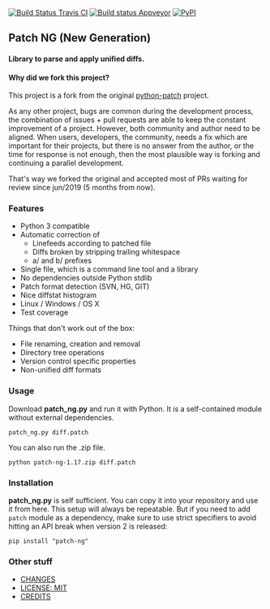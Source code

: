 [![Build Status Travis CI](https://travis-ci.org/conan-io/python-patch-ng.svg?branch=master)](https://travis-ci.org/conan-io/python-patch-ng)
[![Build status Appveyor](https://ci.appveyor.com/api/projects/status/i4r6lf62slvx82db?svg=true)](https://ci.appveyor.com/project/ConanCIintegration/python-patch-ng)
[![PyPI](https://img.shields.io/pypi/v/patch-ng)](https://pypi.python.org/pypi/patch-ng)

## Patch NG (New Generation)

#### Library to parse and apply unified diffs.

#### Why did we fork this project?

This project is a fork from the original [python-patch](https://github.com/techtonik/python-patch) project.

As any other project, bugs are common during the development process, the combination of issues + pull requests are
able to keep the constant improvement of a project. However, both community and author need to be aligned. When users,
developers, the community, needs a fix which are important for their projects, but there is no answer from the author,
or the time for response is not enough, then the most plausible way is forking and continuing a parallel development.

That's way we forked the original and accepted most of PRs waiting for review since jun/2019 (5 months from now).

### Features

 * Python 3 compatible
 * Automatic correction of
   * Linefeeds according to patched file
   * Diffs broken by stripping trailing whitespace
   * a/ and b/ prefixes
 * Single file, which is a command line tool and a library
 * No dependencies outside Python stdlib
 * Patch format detection (SVN, HG, GIT)
 * Nice diffstat histogram
 * Linux / Windows / OS X
 * Test coverage

Things that don't work out of the box:

 * File renaming, creation and removal
 * Directory tree operations
 * Version control specific properties
 * Non-unified diff formats


### Usage

Download **patch_ng.py** and run it with Python. It is a self-contained
module without external dependencies.

    patch_ng.py diff.patch

You can also run the .zip file.

    python patch-ng-1.17.zip diff.patch

### Installation

**patch_ng.py** is self sufficient. You can copy it into your repository
and use it from here. This setup will always be repeatable. But if
you need to add `patch` module as a dependency, make sure to use strict
specifiers to avoid hitting an API break when version 2 is released:

    pip install "patch-ng"


### Other stuff

* [CHANGES](doc/CHANGES.md)
* [LICENSE: MIT](LICENSE)
* [CREDITS](doc/CREDITS)

